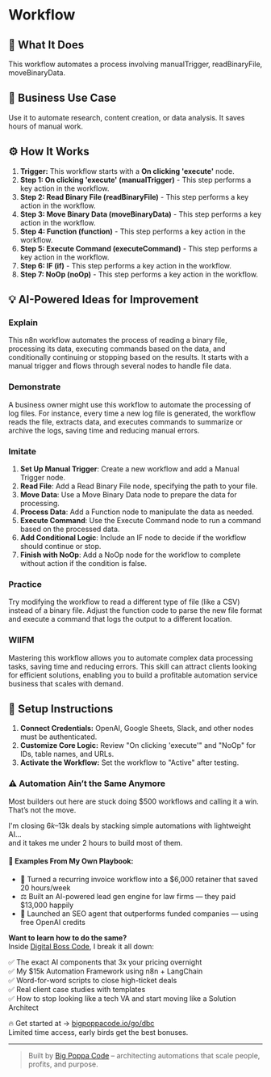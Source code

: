 # Workflow

## 🚀 What It Does
This workflow automates a process involving manualTrigger, readBinaryFile, moveBinaryData.

## 💼 Business Use Case
Use it to automate research, content creation, or data analysis. It saves hours of manual work.

## ⚙️ How It Works
1.  **Trigger:** This workflow starts with a **On clicking 'execute'** node.
2. **Step 1: On clicking 'execute' (manualTrigger)** - This step performs a key action in the workflow.
3. **Step 2: Read Binary File (readBinaryFile)** - This step performs a key action in the workflow.
4. **Step 3: Move Binary Data (moveBinaryData)** - This step performs a key action in the workflow.
5. **Step 4: Function (function)** - This step performs a key action in the workflow.
6. **Step 5: Execute Command (executeCommand)** - This step performs a key action in the workflow.
7. **Step 6: IF (if)** - This step performs a key action in the workflow.
8. **Step 7: NoOp (noOp)** - This step performs a key action in the workflow.

## 💡 AI-Powered Ideas for Improvement
### Explain
This n8n workflow automates the process of reading a binary file, processing its data, executing commands based on the data, and conditionally continuing or stopping based on the results. It starts with a manual trigger and flows through several nodes to handle file data.

### Demonstrate
A business owner might use this workflow to automate the processing of log files. For instance, every time a new log file is generated, the workflow reads the file, extracts data, and executes commands to summarize or archive the logs, saving time and reducing manual errors.

### Imitate
1. **Set Up Manual Trigger**: Create a new workflow and add a Manual Trigger node.
2. **Read File**: Add a Read Binary File node, specifying the path to your file.
3. **Move Data**: Use a Move Binary Data node to prepare the data for processing.
4. **Process Data**: Add a Function node to manipulate the data as needed.
5. **Execute Command**: Use the Execute Command node to run a command based on the processed data.
6. **Add Conditional Logic**: Include an IF node to decide if the workflow should continue or stop.
7. **Finish with NoOp**: Add a NoOp node for the workflow to complete without action if the condition is false.

### Practice
Try modifying the workflow to read a different type of file (like a CSV) instead of a binary file. Adjust the function code to parse the new file format and execute a command that logs the output to a different location.

### WIIFM
Mastering this workflow allows you to automate complex data processing tasks, saving time and reducing errors. This skill can attract clients looking for efficient solutions, enabling you to build a profitable automation service business that scales with demand.

## 🔧 Setup Instructions
1. **Connect Credentials:** OpenAI, Google Sheets, Slack, and other nodes must be authenticated.
2. **Customize Core Logic:** Review "On clicking 'execute'" and "NoOp" for IDs, table names, and URLs.
3. **Activate the Workflow:** Set the workflow to "Active" after testing.

### ⚠️ Automation Ain’t the Same Anymore

Most builders out here are stuck doing $500 workflows and calling it a win.  
That’s not the move.  

I'm closing $6k–$13k deals by stacking simple automations with lightweight AI...  
and it takes me under 2 hours to build most of them.

#### 🧠 Examples From My Own Playbook:
- 🔁 Turned a recurring invoice workflow into a $6,000 retainer that saved 20 hours/week  
- ⚖️ Built an AI-powered lead gen engine for law firms — they paid $13,000 happily  
- 🚀 Launched an SEO agent that outperforms funded companies — using free OpenAI credits  

**Want to learn how to do the same?**  
Inside [Digital Boss Code](https://bigpoppacode.io/go/dbc), I break it all down:

✅ The exact AI components that 3x your pricing overnight  
✅ My $15k Automation Framework using n8n + LangChain  
✅ Word-for-word scripts to close high-ticket deals  
✅ Real client case studies with templates  
✅ How to stop looking like a tech VA and start moving like a Solution Architect  

🔥 Get started at → [bigpoppacode.io/go/dbc](https://bigpoppacode.io/go/dbc)  
Limited time access, early birds get the best bonuses.

---
> Built by [Big Poppa Code](https://bigpoppacode.io) – architecting automations that scale people, profits, and purpose.
